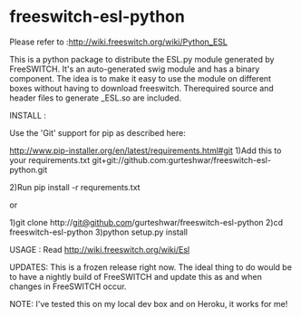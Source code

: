 freeswitch-esl-python
=====================

Please refer to :http://wiki.freeswitch.org/wiki/Python_ESL

This is a python package to distribute the ESL.py module generated by FreeSWITCH. It's an auto-generated swig module and has a binary component. The idea is to make it easy to use the module on different boxes without having to download freeswitch. Therequired source and header files to generate _ESL.so are included.

INSTALL :

Use the 'Git' support for pip as described here: 

http://www.pip-installer.org/en/latest/requirements.html#git
1)Add this to your requirements.txt
git+git://github.com:gurteshwar/freeswitch-esl-python.git 

2)Run pip install -r requrements.txt

or

1)git clone http://git@github.com/gurteshwar/freeswitch-esl-python
2)cd freeswitch-esl-python
3)python setup.py install

USAGE : Read http://wiki.freeswitch.org/wiki/Esl

UPDATES: This is a frozen release right now. The ideal thing to do would be to have a nightly build of FreeSWITCH and update this as and when changes in FreeSWITCH occur.
 
NOTE: I've tested this on my local dev box and on Heroku, it works for me!
